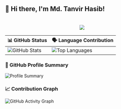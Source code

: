 ## 👋 Hi there, I'm Md. Tanvir Hasib!

<h1 align="center">
  <img src="https://readme-typing-svg.herokuapp.com?font=Orbitron&size=40&duration=4000&color=00F0FF&center=true&vCenter=true&width=600&lines=Welcome+to+Bookishstore+🚀;Innovate.+Build.+Grow.">
</h1>


| 📊 GitHub Status | 🗣️ Language Contribution |
|------------------|--------------------------|
| ![GitHub Stats](https://github-readme-stats.vercel.app/api?username=Bookishstore&show_icons=true&theme=tokyonight) | ![Top Languages](https://github-readme-stats.vercel.app/api/top-langs/?username=Bookishstore&layout=compact&theme=tokyonight) |




### 🧩 GitHub Profile Summary
![Profile Summary](https://github-profile-summary-cards.vercel.app/api/cards/profile-details?username=Bookishstore&theme=tokyonight)

### 📈 Contribution Graph
![GitHub Activity Graph](https://github-readme-activity-graph.vercel.app/graph?username=Bookishstore&theme=tokyo-night)
